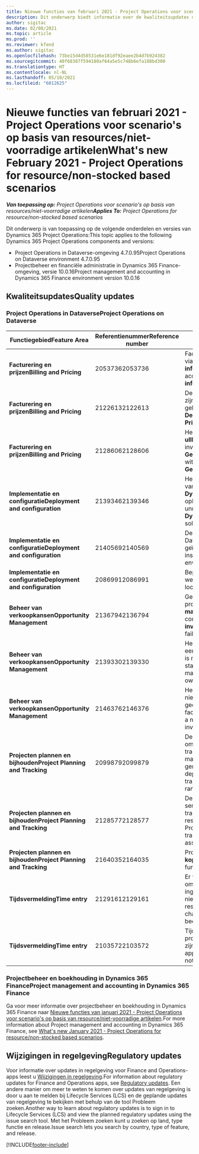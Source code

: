 ```yaml
---
title: Nieuwe functies van februari 2021 - Project Operations voor scenario's op basis van resources/niet-voorradige artikelen
description: Dit onderwerp biedt informatie over de kwaliteitsupdates die beschikbaar zijn in de release van februari 2021 van Project Operations voor scenario's op basis van resources/niet-voorradige artikelen.
author: sigitac
ms.date: 02/08/2021
ms.topic: article
ms.prod: ''
ms.reviewer: kfend
ms.author: sigitac
ms.openlocfilehash: 73be15d4d58531e6e181df92eaee2b4d7b924382
ms.sourcegitcommit: 40f68387f594180af64a5e5c748b6efa188bd300
ms.translationtype: HT
ms.contentlocale: nl-NL
ms.lasthandoff: 05/10/2021
ms.locfileid: "6012625"
---
```

# <a name="whats-new-february-2021---project-operations-for-resourcenon-stocked-based-scenarios"></a><span data-ttu-id="6db6e-103">Nieuwe functies van februari 2021 - Project Operations voor scenario's op basis van resources/niet-voorradige artikelen</span><span class="sxs-lookup"><span data-stu-id="6db6e-103">What's new February 2021 - Project Operations for resource/non-stocked based scenarios</span></span>

<span data-ttu-id="6db6e-104">_**Van toepassing op:** Project Operations voor scenario's op basis van resources/niet-voorradige artikelen_</span><span class="sxs-lookup"><span data-stu-id="6db6e-104">_**Applies To:** Project Operations for resource/non-stocked based scenarios_</span></span>

<span data-ttu-id="6db6e-105">Dit onderwerp is van toepassing op de volgende onderdelen en versies van Dynamics 365 Project Operations:</span><span class="sxs-lookup"><span data-stu-id="6db6e-105">This topic applies to the following Dynamics 365 Project Operations components and versions:</span></span>

- <span data-ttu-id="6db6e-106">Project Operations in Dataverse-omgeving 4.7.0.95</span><span class="sxs-lookup"><span data-stu-id="6db6e-106">Project Operations on Dataverse environment 4.7.0.95</span></span>
- <span data-ttu-id="6db6e-107">Projectbeheer en financiële administratie in Dynamics 365 Finance-omgeving, versie 10.0.16</span><span class="sxs-lookup"><span data-stu-id="6db6e-107">Project management and accounting in Dynamics 365 Finance environment version 10.0.16</span></span> 

## <a name="quality-updates"></a><span data-ttu-id="6db6e-108">Kwaliteitsupdates</span><span class="sxs-lookup"><span data-stu-id="6db6e-108">Quality updates</span></span>

### <a name="project-operations-on-dataverse"></a><span data-ttu-id="6db6e-109">Project Operations in Dataverse</span><span class="sxs-lookup"><span data-stu-id="6db6e-109">Project Operations on Dataverse</span></span>

| <span data-ttu-id="6db6e-110">**Functiegebied**</span><span class="sxs-lookup"><span data-stu-id="6db6e-110">**Feature Area**</span></span> | <span data-ttu-id="6db6e-111">**Referentienummer**</span><span class="sxs-lookup"><span data-stu-id="6db6e-111">**Reference number**</span></span> | <span data-ttu-id="6db6e-112">**Kwaliteitsupdate**</span><span class="sxs-lookup"><span data-stu-id="6db6e-112">**Quality update**</span></span> |
| --- | --- | --- |
| <span data-ttu-id="6db6e-113">**Facturering en prijzen**</span><span class="sxs-lookup"><span data-stu-id="6db6e-113">**Billing and Pricing**</span></span> | <span data-ttu-id="6db6e-114">2053736</span><span class="sxs-lookup"><span data-stu-id="6db6e-114">2053736</span></span> | <span data-ttu-id="6db6e-115">Factuurregelgegevens zijn nu toegankelijk via **Factuur** > **Gerelateerde informatie**.</span><span class="sxs-lookup"><span data-stu-id="6db6e-115">Invoice line details are now accessible by going to **Invoice** > **Related information**.</span></span> |
| <span data-ttu-id="6db6e-116">**Facturering en prijzen**</span><span class="sxs-lookup"><span data-stu-id="6db6e-116">**Billing and Pricing**</span></span> | <span data-ttu-id="6db6e-117">2122613</span><span class="sxs-lookup"><span data-stu-id="6db6e-117">2122613</span></span> | <span data-ttu-id="6db6e-118">De acties voor **Activeren** en **Deactiveren** zijn verwijderd uit de aan de **Prijslijst** gekoppelde entiteiten.</span><span class="sxs-lookup"><span data-stu-id="6db6e-118">The **Activate** and **Deactivate** actions were removed from the **Price List** association entities.</span></span> |
| <span data-ttu-id="6db6e-119">**Facturering en prijzen**</span><span class="sxs-lookup"><span data-stu-id="6db6e-119">**Billing and Pricing**</span></span> | <span data-ttu-id="6db6e-120">2128606</span><span class="sxs-lookup"><span data-stu-id="6db6e-120">2128606</span></span> | <span data-ttu-id="6db6e-121">Het probleem opgelost met **ullReferenceException** in de invoegtoepassing **GetEstimatesForproject**.</span><span class="sxs-lookup"><span data-stu-id="6db6e-121">Resolved the issue with **ullReferenceException** in the **GetEstimatesForProject** plug-in.</span></span> |
| <span data-ttu-id="6db6e-122">**Implementatie en configuratie**</span><span class="sxs-lookup"><span data-stu-id="6db6e-122">**Deployment and configuration**</span></span> | <span data-ttu-id="6db6e-123">2139346</span><span class="sxs-lookup"><span data-stu-id="6db6e-123">2139346</span></span> | <span data-ttu-id="6db6e-124">Het probleem opgelost met het importeren van niet-beheerde **Dynamics365ProjectOperationsDualWrite**-oplossing.</span><span class="sxs-lookup"><span data-stu-id="6db6e-124">Resolved the issue with importing unmanaged **Dynamics365ProjectOperationsDualWrite** solution.</span></span> |
| <span data-ttu-id="6db6e-125">**Implementatie en configuratie**</span><span class="sxs-lookup"><span data-stu-id="6db6e-125">**Deployment and configuration**</span></span> | <span data-ttu-id="6db6e-126">2140569</span><span class="sxs-lookup"><span data-stu-id="6db6e-126">2140569</span></span> | <span data-ttu-id="6db6e-127">De projectoplossing moet niet in de Dataverse Teams-omgeving worden geïnstalleerd.</span><span class="sxs-lookup"><span data-stu-id="6db6e-127">Project solution must not be installed in the Dataverse Teams environments.</span></span> |
| <span data-ttu-id="6db6e-128">**Implementatie en configuratie**</span><span class="sxs-lookup"><span data-stu-id="6db6e-128">**Deployment and configuration**</span></span> | <span data-ttu-id="6db6e-129">2086991</span><span class="sxs-lookup"><span data-stu-id="6db6e-129">2086991</span></span> | <span data-ttu-id="6db6e-130">Beperkte aanpassing van de lokalisatie van webresources.</span><span class="sxs-lookup"><span data-stu-id="6db6e-130">Restricted customizing localization of web resources.</span></span> |
| <span data-ttu-id="6db6e-131">**Beheer van verkoopkansen**</span><span class="sxs-lookup"><span data-stu-id="6db6e-131">**Opportunity Management**</span></span> | <span data-ttu-id="6db6e-132">2136794</span><span class="sxs-lookup"><span data-stu-id="6db6e-132">2136794</span></span> | <span data-ttu-id="6db6e-133">Geef het juiste foutbericht weer wanneer de processen **Factuur bevestigen** of **Factuur markeren als betaald** mislukken.</span><span class="sxs-lookup"><span data-stu-id="6db6e-133">Display the correct error message when the **Confirm invoice** or **Mark invoice as paid** processes fail.</span></span> |
| <span data-ttu-id="6db6e-134">**Beheer van verkoopkansen**</span><span class="sxs-lookup"><span data-stu-id="6db6e-134">**Opportunity Management**</span></span> | <span data-ttu-id="6db6e-135">2139330</span><span class="sxs-lookup"><span data-stu-id="6db6e-135">2139330</span></span> | <span data-ttu-id="6db6e-136">Het wijzigen van de projectmanager voor een project mag het bedrijf dat de eigenaar is niet terugzetten naar de standaardwaarde.</span><span class="sxs-lookup"><span data-stu-id="6db6e-136">Changing the Project manager on a project must not reset the owning company back to the default value.</span></span> |
| <span data-ttu-id="6db6e-137">**Beheer van verkoopkansen**</span><span class="sxs-lookup"><span data-stu-id="6db6e-137">**Opportunity Management**</span></span> | <span data-ttu-id="6db6e-138">2146376</span><span class="sxs-lookup"><span data-stu-id="6db6e-138">2146376</span></span> | <span data-ttu-id="6db6e-139">Het gecorrigeerde belastingbedrag in een niet-belastbare werkelijke waarde wordt gecreëerd op basis van factuurbevestiging.</span><span class="sxs-lookup"><span data-stu-id="6db6e-139">Corrected tax amount in a non-chargeable actual is created from invoice confirmation.</span></span> |
| <span data-ttu-id="6db6e-140">**Projecten plannen en bijhouden**</span><span class="sxs-lookup"><span data-stu-id="6db6e-140">**Project Planning and Tracking**</span></span> | <span data-ttu-id="6db6e-141">2099879</span><span class="sxs-lookup"><span data-stu-id="6db6e-141">2099879</span></span> | <span data-ttu-id="6db6e-142">De implementatie van de Dataverse-omgeving moet een standaard transactiecategorie met een statische id maken en niet willekeurig een per omgeving genereren.</span><span class="sxs-lookup"><span data-stu-id="6db6e-142">The Dataverse environment deployment must create a default transaction category with a static ID and not randomly generate one per environment.</span></span> |
| <span data-ttu-id="6db6e-143">**Projecten plannen en bijhouden**</span><span class="sxs-lookup"><span data-stu-id="6db6e-143">**Project Planning and Tracking**</span></span> | <span data-ttu-id="6db6e-144">2128577</span><span class="sxs-lookup"><span data-stu-id="6db6e-144">2128577</span></span> | <span data-ttu-id="6db6e-145">De gebruikersrechten van de Project-service voor het bijwerken van de transactiecategorie bij een resourcetoewijzing zijn opgelost.</span><span class="sxs-lookup"><span data-stu-id="6db6e-145">Fixed the Project service user privileges to update the transaction category on a resource assignment.</span></span> |
| <span data-ttu-id="6db6e-146">**Projecten plannen en bijhouden**</span><span class="sxs-lookup"><span data-stu-id="6db6e-146">**Project Planning and Tracking**</span></span> | <span data-ttu-id="6db6e-147">2164035</span><span class="sxs-lookup"><span data-stu-id="6db6e-147">2164035</span></span> | <span data-ttu-id="6db6e-148">Problemen opgelost met de functie **Project kopiëren**.</span><span class="sxs-lookup"><span data-stu-id="6db6e-148">Fixed issues with the **Copy Project** function.</span></span> |
| <span data-ttu-id="6db6e-149">**Tijdsvermelding**</span><span class="sxs-lookup"><span data-stu-id="6db6e-149">**Time entry**</span></span> | <span data-ttu-id="6db6e-150">2129161</span><span class="sxs-lookup"><span data-stu-id="6db6e-150">2129161</span></span> | <span data-ttu-id="6db6e-151">Er worden strengere beperkingen toegepast om ervoor te zorgen dat gebruikers een ingediende of goedgekeurde tijdsvermelding niet kunnen wijzigen en bijwerken.</span><span class="sxs-lookup"><span data-stu-id="6db6e-151">Tighter restrictions are applied to ensure users can't change and update a time entry that has been submitted or approved.</span></span> |
| <span data-ttu-id="6db6e-152">**Tijdsvermelding**</span><span class="sxs-lookup"><span data-stu-id="6db6e-152">**Time entry**</span></span> | <span data-ttu-id="6db6e-153">2103572</span><span class="sxs-lookup"><span data-stu-id="6db6e-153">2103572</span></span> | <span data-ttu-id="6db6e-154">Tijdsgoedkeuring voor niet-projecttijdsvermeldingen mag niet op zoek zijn naar de rol van projectfiatteur.</span><span class="sxs-lookup"><span data-stu-id="6db6e-154">Time approval for non-project time entries must not be looking for project approver role.</span></span> |

### <a name="project-management-and-accounting-in-dynamics-365-finance"></a><span data-ttu-id="6db6e-155">Projectbeheer en boekhouding in Dynamics 365 Finance</span><span class="sxs-lookup"><span data-stu-id="6db6e-155">Project management and accounting in Dynamics 365 Finance</span></span> 

<span data-ttu-id="6db6e-156">Ga voor meer informatie over projectbeheer en boekhouding in Dynamics 365 Finance naar [Nieuwe functies van januari 2021 - Project Operations voor scenario's op basis van resource/niet-voorradige artikelen](whats-new-jan-2021-resource-based.md).</span><span class="sxs-lookup"><span data-stu-id="6db6e-156">For more information about Project management and accounting in Dynamics 365 Finance, see [What's new January 2021 - Project Operations for resource/non-stocked based scenarios](whats-new-jan-2021-resource-based.md).</span></span>


## <a name="regulatory-updates"></a><span data-ttu-id="6db6e-157">Wijzigingen in regelgeving</span><span class="sxs-lookup"><span data-stu-id="6db6e-157">Regulatory updates</span></span>

<span data-ttu-id="6db6e-158">Voor informatie over updates in regelgeving voor Finance and Operations-apps leest u [Wijzigingen in regelgeving](/dynamics365/finance/localizations/regulatory-updates).</span><span class="sxs-lookup"><span data-stu-id="6db6e-158">For information about regulatory updates for Finance and Operations apps, see [Regulatory updates](/dynamics365/finance/localizations/regulatory-updates).</span></span> <span data-ttu-id="6db6e-159">Een andere manier om meer te weten te komen over updates van regelgeving is door u aan te melden bij Lifecycle Services (LCS) en de geplande updates van regelgeving te bekijken met behulp van de tool Probleem zoeken.</span><span class="sxs-lookup"><span data-stu-id="6db6e-159">Another way to learn about regulatory updates is to sign in to Lifecycle Services (LCS) and view the planned regulatory updates using the issue search tool.</span></span> <span data-ttu-id="6db6e-160">Met het Probleem zoeken kunt u zoeken op land, type functie en release.</span><span class="sxs-lookup"><span data-stu-id="6db6e-160">Issue search lets you search by country, type of feature, and release.</span></span>


[!INCLUDE[footer-include](../includes/footer-banner.md)]